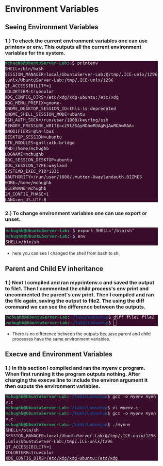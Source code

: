 # Environment Variables

## Seeing Environment Variables

### 1.) To check the current environment variables one can use printenv or env. This outputs all the current environment variables for the system.
![printenv](../images/printenv.png)

### 2.) To change environment variables one can use export or unset. 
![export.png](../images/export.png)

- here you can see I changed the shell from bash to sh.

## Parent and Child EV inheritance 

### 1.) Next I compiled and ran myprintenv.c and saved the output to file1. Then I commented the child process's env print and uncommented the parent's env print. Then I compiled and ran the file again, saving the output to file2. The using the diff command we can see the difference between the outputs.
![parent_child.png](../images/parent_child.png)

- There is no difference between the outputs becuase parent and child processes have the same environment variables.

## Execve and Environment Variables

### 1.) In this section I compiled and ran the myenv c program. When first running it the program outputs nothing. After changing the execve line to include the environ argument it then ouputs the environment variables.
![execve.png](../images/execve.png)
